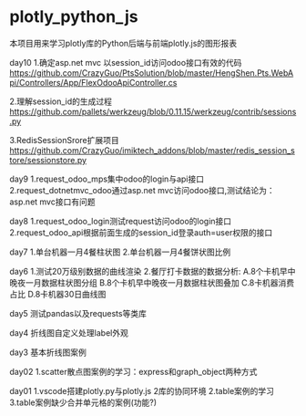 # plotly_python_js
本项目用来学习plotly库的Python后端与前端plotly.js的图形报表

day10
1.确定asp.net mvc 以session_id访问odoo接口有效的代码
https://github.com/CrazyGuo/PtsSolution/blob/master/HengShen.Pts.WebApi/Controllers/App/FlexOdooApiController.cs

2.理解session_id的生成过程
https://github.com/pallets/werkzeug/blob/0.11.15/werkzeug/contrib/sessions.py

3.RedisSessionSrore扩展项目
https://github.com/CrazyGuo/imiktech_addons/blob/master/redis_session_store/sessionstore.py


day9
1.request_odoo_mps集中odoo的login与api接口
2.request_dotnetmvc_odoo通过asp.net mvc访问odoo接口,测试结论为：asp.net mvc接口有问题


day8
1.request_odoo_login测试request访问odoo的login接口
2.request_odoo_api根据前面生成的session_id登录auth=user权限的接口

day7
1.单台机器一月4餐柱状图
2.单台机器一月4餐饼状图比例


day6
1.测试20万级别数据的曲线渲染
2.餐厅打卡数据的数据分析:
  A.8个卡机早中晚夜一月数据柱状图分组
  B.8个卡机早中晚夜一月数据柱状图叠加
  C.8卡机器消费占比
  D.8卡机器30日曲线图


day5
测试pandas以及requests等类库

day4
折线图自定义处理label外观

day3
基本折线图案例

day02
1.scatter散点图案例的学习：express和graph_object两种方式

day01
1.vscode搭建plotly.py与plotly.js 2库的协同环境
2.table案例的学习
3.table案例缺少合并单元格的案例(功能?)
